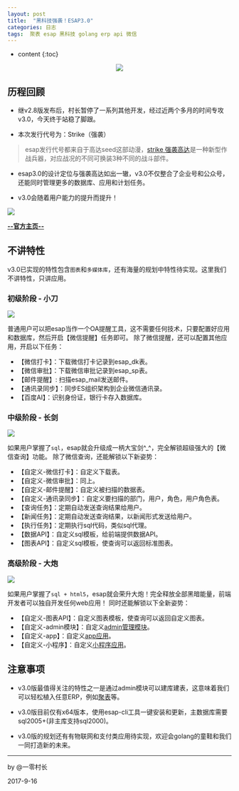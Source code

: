 ```yaml
---
layout: post
title:  "黑科技强袭！ESAP3.0"
categories: 日志
tags:  聚表 esap 黑科技 golang erp api 微信
---
```


* content
{:toc}

<p align="center">
  <img src="/img/esapLinkAll.png">
</p>

## 历程回顾
* 继v2.8版发布后，村长暂停了一系列其他开发，经过近两个多月的时间专攻v3.0，今天终于站稳了脚跟。

* 本次发行代号为：Strike（强袭）

> esap发行代号都来自于高达seed这部动漫，[strike 强袭高达](https://baike.baidu.com/item/%E5%BC%BA%E8%A2%AD%E9%AB%98%E8%BE%BE/2838106?fr=aladdin)是一种新型作战兵器，对应战况的不同可换装3种不同的战斗部件。

* esap3.0的设计定位与强袭高达如出一辙，v3.0不仅整合了企业号和公众号，还能同时管理更多的数据库、应用和计划任务。

* v3.0会随着用户能力的提升而提升！

![](/img/strike.png)

**[--官方主页--](https://esap.erp8.net)**

## 不讲特性
v3.0已实现的特性包含`图表`和`多媒体库`，还有海量的规划中特性待实现。这里我们不讲特性，只讲应用。

### 初级阶段 - 小刀
![](/img/strike-1.png)

普通用户可以把esap当作一个OA提醒工具，这不需要任何技术，只要配置好应用和数据库，然后开启【微信提醒】任务即可。
除了微信提醒，还可以配置其他应用，开启以下任务：
- 【微信打卡】：下载微信打卡记录到esap_dk表。
- 【微信审批】：下载微信审批记录到esap_sp表。
- 【邮件提醒】: 扫描esap_mail发送邮件。
- 【通讯录同步】：同步ES组织架构到企业微信通讯录。
- 【百度AI】：识别身份证，银行卡存入数据库。

### 中级阶段 - 长剑
![](/img/strike-2.png)

如果用户掌握了`sql`，esap就会升级成一柄大宝剑^_^，完全解锁超级强大的【微信查询】功能。
除了微信查询，还能解锁以下新姿势：
- 【自定义-微信打卡】：自定义下载表。
- 【自定义-微信审批】：同上。
- 【自定义-邮件提醒】：自定义被扫描的数据表。
- 【自定义-通讯录同步】：自定义要扫描的部门，用户，角色，用户角色表。
- 【查询任务】：定期自动发送查询结果给用户。
- 【新闻任务】：定期自动发送查询结果，以新闻形式发送给用户。
- 【执行任务】：定期执行sql代码，类似sql代理。
- 【数据API】：自定义sql模板，给前端提供数据API。
- 【图表API】：自定义sql模板，使查询可以返回标准图表。

### 高级阶段 - 大炮
![](/img/strike-3.png)

如果用户掌握了`sql + html5`，esap就会荣升大炮！完全释放全部黑暗能量，前端开发者可以独自开发任何web应用！
同时还能解锁以下全新姿势：
- 【自定义-图表API】：自定义图表模板，使查询可以返回自定义图表。
- 【自定义-admin模块】：自定义[admin管理模块](https://github.com/esap/admin)。
- 【自定义-app】：自定义[app应用](https://github.com/esap/app)。
- 【自定义-小程序】：自定义[小程序应用](https://github.com/esap/miniapp)。


## 注意事项
* v3.0版最值得关注的特性之一是通过admin模块可以建库建表，这意味着我们可以轻松植入任意ERP，例如[聚表](http://bbs.juable.com)等。

* v3.0版目前仅有x64版本，使用esap-cli工具一键安装和更新，主数据库需要sql2005+(非主库支持sql2000)。

* v3.0版的规划还有有物联网和支付类应用待实现，欢迎会golang的童鞋和我们一同打造新的未来。

<hr>
by @一零村长

2017-9-16
